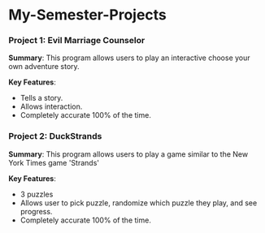 # My-Semester-Projects
### Project 1: Evil Marriage Counselor
**Summary**: This program allows users to play an interactive choose your own adventure story.

**Key Features**: 
- Tells a story.
- Allows interaction.
- Completely accurate 100% of the time.

### Project 2: DuckStrands
**Summary**: This program allows users to play a game similar to the New York Times game 'Strands'

**Key Features**: 
- 3 puzzles
- Allows user to pick puzzle, randomize which puzzle they play, and see progress.
- Completely accurate 100% of the time.
